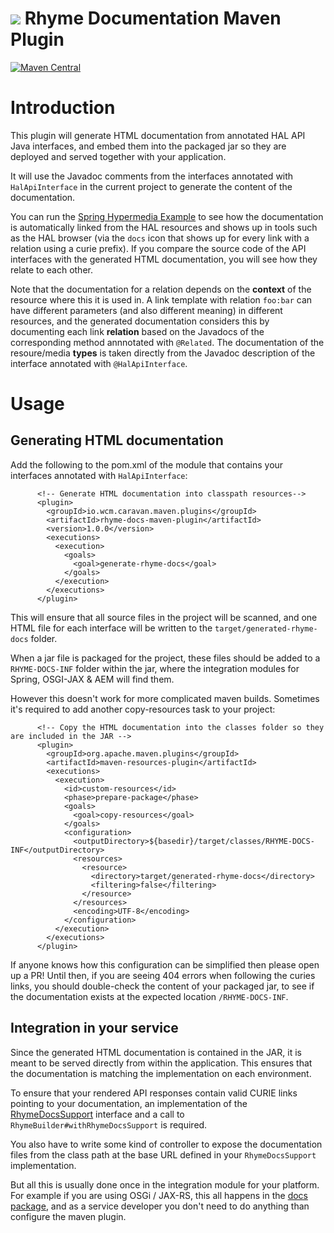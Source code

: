 <img src="https://wcm.io/images/favicon-16@2x.png"/> Rhyme Documentation Maven Plugin
======
[![Maven Central](https://maven-badges.herokuapp.com/maven-central/io.wcm.caravan.maven.plugins/rhyme-docs-maven-plugin/badge.svg)](https://maven-badges.herokuapp.com/maven-central/io.wcm.caravan.maven.plugins/rhyme-docs-maven-plugin)
# Introduction

This plugin will generate HTML documentation from annotated HAL API Java interfaces, and embed them into the packaged jar so they are deployed and served together with your application.

It will use the Javadoc comments from the interfaces annotated with `HalApiInterface` in the current project to generate the content of the documentation.

You can run the [Spring Hypermedia Example](/examples/spring-hypermedia) to see how the documentation is automatically linked from the HAL resources and shows up in tools such as the HAL browser (via the `docs` icon that shows up for every link with a relation using a curie prefix). If you compare the source code of the API interfaces with the generated HTML documentation, you will see how they relate to each other.

Note that the documentation for a relation depends on the **context** of the resource where this it is used in. A link template with relation `foo:bar` can have different parameters (and also different meaning) in different resources, and the generated documentation considers this by documenting each link **relation** based on the Javadocs of the corresponding method annnotated with `@Related`. The documentation of the resoure/media **types** is taken directly from the Javadoc description of the interface annotated with `@HalApiInterface`.

# Usage

## Generating HTML documentation

Add the following to the pom.xml of the module that contains your interfaces annotated with `HalApiInterface`:

````
      <!-- Generate HTML documentation into classpath resources-->
      <plugin>
        <groupId>io.wcm.caravan.maven.plugins</groupId>
        <artifactId>rhyme-docs-maven-plugin</artifactId>
        <version>1.0.0</version>
        <executions>
          <execution>
            <goals>
              <goal>generate-rhyme-docs</goal>
            </goals>
          </execution>
        </executions>
      </plugin>
````

This will ensure that all source files in the project will be scanned, and one HTML file for each interface will be written to the `target/generated-rhyme-docs` folder.

When a jar file is packaged for the project, these files should be added to a `RHYME-DOCS-INF` folder within the jar, where the integration modules for Spring, OSGI-JAX & AEM will find them.

However this doesn't work for more complicated maven builds. Sometimes it's required to add another copy-resources task to your project:

````
      <!-- Copy the HTML documentation into the classes folder so they are included in the JAR -->
      <plugin>
        <groupId>org.apache.maven.plugins</groupId>
        <artifactId>maven-resources-plugin</artifactId>
        <executions>
          <execution>
            <id>custom-resources</id>
            <phase>prepare-package</phase>
            <goals>
              <goal>copy-resources</goal>
            </goals>
            <configuration>
              <outputDirectory>${basedir}/target/classes/RHYME-DOCS-INF</outputDirectory>
              <resources>
                <resource>
                  <directory>target/generated-rhyme-docs</directory>
                  <filtering>false</filtering>
                </resource>
              </resources>
              <encoding>UTF-8</encoding>
            </configuration>
          </execution>
        </executions>
      </plugin>
````

If anyone knows how this configuration can be simplified then please open up a PR! Until then, if you are seeing 404 errors when following the curies links, you should double-check the content of your packaged jar, to see if the documentation exists at the expected location `/RHYME-DOCS-INF`.

## Integration in your service

Since the generated HTML documentation is contained in the JAR, it is meant to be served directly from within the application. This ensures that the documentation is matching the implementation on each environment.

To ensure that your rendered API responses contain valid CURIE links pointing to your documentation, an implementation of the [RhymeDocsSupport](core/src/main/java/io/wcm/caravan/rhyme/api/spi/RhymeDocsSupport.java) interface and a call to `RhymeBuilder#withRhymeDocsSupport` is required.

You also have to write some kind of controller to expose the documentation files from the class path at the base URL defined in your `RhymeDocsSupport` implementation.

But all this is usually done once in the integration module for your platform. For example if you are using OSGi / JAX-RS, this all happens in the [docs package](integration/osgi-jaxrs/src/main/java/io/wcm/caravan/rhyme/jaxrs/impl/docs), and as a service developer you don't need to do anything than configure the maven plugin.  
